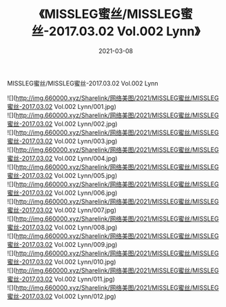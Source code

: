 ﻿---
layout: post
title:  《MISSLEG蜜丝/MISSLEG蜜丝-2017.03.02 Vol.002 Lynn》
date:   2021-03-08
img: http://img.660000.xyz/Sharelink/网络美图/2021/MISSLEG蜜丝/MISSLEG蜜丝-2017.03.02 Vol.002 Lynn/000.jpg
categories: [美女, 清纯, 唯美]
---

MISSLEG蜜丝/MISSLEG蜜丝-2017.03.02 Vol.002 Lynn

 ![](http://img.660000.xyz/Sharelink/网络美图/2021/MISSLEG蜜丝/MISSLEG蜜丝-2017.03.02 Vol.002 Lynn/001.jpg) <br>![](http://img.660000.xyz/Sharelink/网络美图/2021/MISSLEG蜜丝/MISSLEG蜜丝-2017.03.02 Vol.002 Lynn/002.jpg) <br>![](http://img.660000.xyz/Sharelink/网络美图/2021/MISSLEG蜜丝/MISSLEG蜜丝-2017.03.02 Vol.002 Lynn/003.jpg) <br>![](http://img.660000.xyz/Sharelink/网络美图/2021/MISSLEG蜜丝/MISSLEG蜜丝-2017.03.02 Vol.002 Lynn/004.jpg) <br>![](http://img.660000.xyz/Sharelink/网络美图/2021/MISSLEG蜜丝/MISSLEG蜜丝-2017.03.02 Vol.002 Lynn/005.jpg) <br>![](http://img.660000.xyz/Sharelink/网络美图/2021/MISSLEG蜜丝/MISSLEG蜜丝-2017.03.02 Vol.002 Lynn/006.jpg) <br>![](http://img.660000.xyz/Sharelink/网络美图/2021/MISSLEG蜜丝/MISSLEG蜜丝-2017.03.02 Vol.002 Lynn/007.jpg) <br>![](http://img.660000.xyz/Sharelink/网络美图/2021/MISSLEG蜜丝/MISSLEG蜜丝-2017.03.02 Vol.002 Lynn/008.jpg) <br>![](http://img.660000.xyz/Sharelink/网络美图/2021/MISSLEG蜜丝/MISSLEG蜜丝-2017.03.02 Vol.002 Lynn/009.jpg) <br>![](http://img.660000.xyz/Sharelink/网络美图/2021/MISSLEG蜜丝/MISSLEG蜜丝-2017.03.02 Vol.002 Lynn/010.jpg) <br>![](http://img.660000.xyz/Sharelink/网络美图/2021/MISSLEG蜜丝/MISSLEG蜜丝-2017.03.02 Vol.002 Lynn/011.jpg) <br>![](http://img.660000.xyz/Sharelink/网络美图/2021/MISSLEG蜜丝/MISSLEG蜜丝-2017.03.02 Vol.002 Lynn/012.jpg) <br>